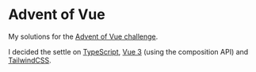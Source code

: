 # Advent of Vue

My solutions for the [Advent of Vue challenge](https://adventofvue.com/).

I decided the settle on [TypeScript](https://www.typescript.com/), [Vue 3](https://vuejs.org/) (using the composition API) and [TailwindCSS](https://tailwindcss.com/).
